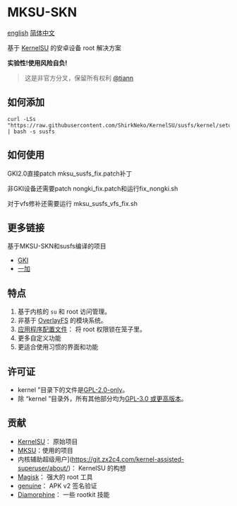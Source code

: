 # MKSU-SKN
[english](https://github.com/ShirkNeko/KernelSU/edit/susfs/docs/README-en.md) [简体中文](https://github.com/ShirkNeko/KernelSU/edit/susfs/docs/README.md)

基于 [KernelSU](https://github.com/KernelSU/KernelSU) 的安卓设备 root 解决方案

**实验性!使用风险自负!**

>
> 这是非官方分叉，保留所有权利 [@tiann](https://github.com/tiann)



## 如何添加
```
curl -LSs "https://raw.githubusercontent.com/ShirkNeko/KernelSU/susfs/kernel/setup.sh" | bash -s susfs
```



## 如何使用 
GKI2.0直接patch mksu_susfs_fix.patch补丁

非GKI设备还需要patch nongki_fix.patch和运行fix_nongki.sh

对于vfs修补还需要运行 mksu_susfs_vfs_fix.sh


## 更多链接
基于MKSU-SKN和susfs编译的项目
- [GKI](https://github.com/ShirkNeko/GKI_KernelSU_SUSFS) 
- [一加](https://github.com/ShirkNeko/Action_OnePlus_MKSU_SUSFS)


## 特点

1. 基于内核的 `su` 和 root 访问管理。
2. 非基于 [OverlayFS](https://en.wikipedia.org/wiki/OverlayFS) 的模块系统。
3. [应用程序配置文件](https://kernelsu.org/guide/app-profile.html)： 将 root 权限锁在笼子里。
4. 更多自定义功能
5. 更适合使用习惯的界面和功能

## 许可证

- kernel "目录下的文件是[GPL-2.0-only](https://www.gnu.org/licenses/old-licenses/gpl-2.0.en.html)。
- 除 “kernel ”目录外，所有其他部分均为[GPL-3.0 或更高版本](https://www.gnu.org/licenses/gpl-3.0.html)。

## 贡献

- [KernelSU](https://github.com/tiann/KernelSU)： 原始项目
- [MKSU](https://github.com/5ec1cff/KernelSU)：使用的项目
- 内核辅助超级用户](https://git.zx2c4.com/kernel-assisted-superuser/about/)： KernelSU 的构想
- [Magisk](https://github.com/topjohnwu/Magisk)： 强大的 root 工具
- [genuine](https://github.com/brevent/genuine/)： APK v2 签名验证
- [Diamorphine](https://github.com/m0nad/Diamorphine)： 一些 rootkit 技能
